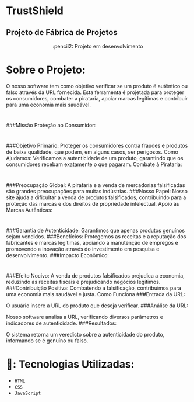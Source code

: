 # TrustShield

## Projeto de Fábrica de Projetos

<p align="center">
 :pencil2: Projeto em desenvolvimento 
</p>

# Sobre o Projeto:
O nosso software tem como objetivo verificar se um produto é autêntico ou falso através da URL fornecida. Esta ferramenta é projetada para proteger os consumidores, combater a pirataria, apoiar marcas legítimas e contribuir para uma economia mais saudável.

#
###Missão
Proteção ao Consumidor:
#

###Objetivo Primário: Proteger os consumidores contra fraudes e produtos de baixa qualidade, que podem, em alguns casos, ser perigosos.
Como Ajudamos: Verificamos a autenticidade de um produto, garantindo que os consumidores recebam exatamente o que pagaram.
Combate à Pirataria:
#

###Preocupação Global: A pirataria e a venda de mercadorias falsificadas são grandes preocupações para muitas indústrias.
###Nosso Papel: Nosso site ajuda a dificultar a venda de produtos falsificados, contribuindo para a proteção das marcas e dos direitos de propriedade intelectual.
Apoio às Marcas Autênticas:
#

###Garantia de Autenticidade: Garantimos que apenas produtos genuínos sejam vendidos.
###Benefícios: Protegemos as receitas e a reputação dos fabricantes e marcas legítimas, apoiando a manutenção de empregos e promovendo a inovação através do investimento em pesquisa e desenvolvimento.
###Impacto Econômico:
#

###Efeito Nocivo: A venda de produtos falsificados prejudica a economia, reduzindo as receitas fiscais e prejudicando negócios legítimos.
###Contribuição Positiva: Combatendo a falsificação, contribuímos para uma economia mais saudável e justa.
Como Funciona
###Entrada da URL:

O usuário insere a URL do produto que deseja verificar.
###Análise da URL:

Nosso software analisa a URL, verificando diversos parâmetros e indicadores de autenticidade.
###Resultados:

O sistema retorna um veredicto sobre a autenticidade do produto, informando se é genuíno ou falso.
#

# :hammer:: Tecnologias Utilizadas:
 * `HTML` 
 * `CSS`
 * `JavaScript`

